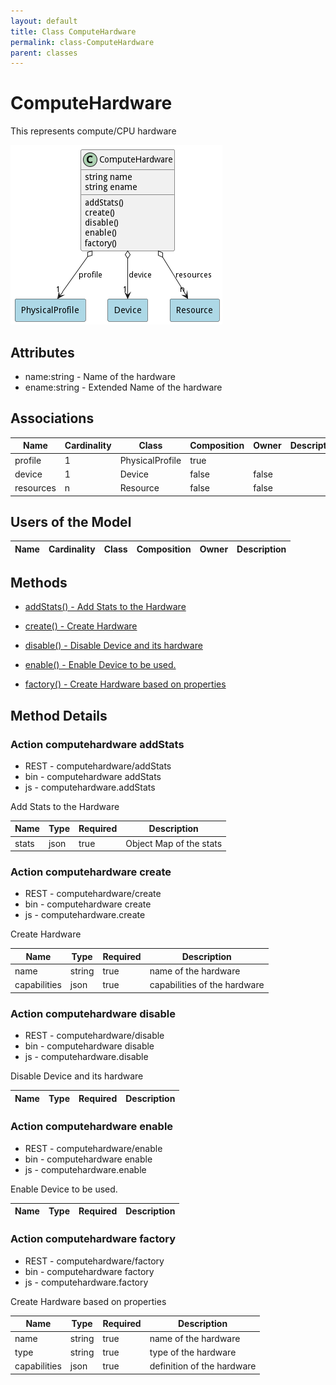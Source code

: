 ```yaml
---
layout: default
title: Class ComputeHardware
permalink: class-ComputeHardware
parent: classes
---
```


# ComputeHardware

This represents compute/CPU hardware

![Logical Diagram](./logical.png)

## Attributes

* name:string - Name of the hardware
* ename:string - Extended Name of the hardware


## Associations

| Name | Cardinality | Class | Composition | Owner | Description |
| --- | --- | --- | --- | --- | --- |
| profile | 1 | PhysicalProfile | true |  |  |
| device | 1 | Device | false | false |  |
| resources | n | Resource | false | false |  |


## Users of the Model

| Name | Cardinality | Class | Composition | Owner | Description |
| --- | --- | --- | --- | --- | --- |





## Methods

* [addStats() - Add Stats to the Hardware](#action-addStats)

* [create() - Create Hardware](#action-create)

* [disable() - Disable Device and its hardware](#action-disable)

* [enable() - Enable Device to be used.](#action-enable)

* [factory() - Create Hardware based on properties](#action-factory)


<h2>Method Details</h2>
    
### Action computehardware addStats

* REST - computehardware/addStats
* bin - computehardware addStats
* js - computehardware.addStats

Add Stats to the Hardware

| Name | Type | Required | Description |
|---|---|---|---|
| stats | json |true | Object Map of the stats |




### Action computehardware create

* REST - computehardware/create
* bin - computehardware create
* js - computehardware.create

Create Hardware

| Name | Type | Required | Description |
|---|---|---|---|
| name | string |true | name of the hardware |
| capabilities | json |true | capabilities of the hardware |




### Action computehardware disable

* REST - computehardware/disable
* bin - computehardware disable
* js - computehardware.disable

Disable Device and its hardware

| Name | Type | Required | Description |
|---|---|---|---|




### Action computehardware enable

* REST - computehardware/enable
* bin - computehardware enable
* js - computehardware.enable

Enable Device to be used.

| Name | Type | Required | Description |
|---|---|---|---|




### Action computehardware factory

* REST - computehardware/factory
* bin - computehardware factory
* js - computehardware.factory

Create Hardware based on properties

| Name | Type | Required | Description |
|---|---|---|---|
| name | string |true | name of the hardware |
| type | string |true | type of the hardware |
| capabilities | json |true | definition of the hardware |





